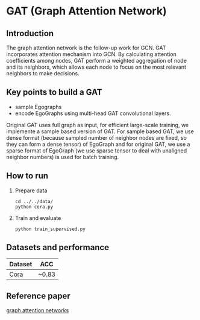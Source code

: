 # GAT (Graph Attention Network)
## Introduction
The graph attention network is the follow-up work for GCN. GAT incorporates attention mechanism
into GCN. By calculating attention coefficients among nodes, GAT perform a weighted aggregation
of node and its neighbors, which
allows each node to focus on the most relevant neighbors to make
decisions.

## Key points to build a GAT
- sample Egographs
- encode EgoGraphs using multi-head GAT convolutional layers.

Original GAT uses full graph as input, for efficient large-scale training,
we implemente a sample based version of GAT. For sample based GAT, we use dense format (because sampled number of neighbor nodes are fixed, so they can form a dense tensor)
of EgoGraph and for original GAT, we use a sparse format of EgoGraph (we use sparse tensor to deal with unaligned neighbor numbers) is used for batch training.


## How to run
1. Prepare data
    ```shell script
    cd ../../data/
    python cora.py
    ```
2. Train and evaluate
    ```shell
    python train_supervised.py
    ```
## Datasets and performance
| Dataset | ACC   |
| ------- | ----- |
| Cora    | ~0.83 |

## Reference paper 
[graph attention networks](https://arxiv.org/pdf/1710.10903.pdf)
